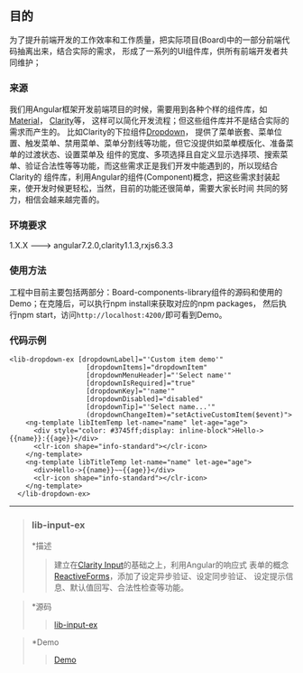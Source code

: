 ## 目的
   为了提升前端开发的工作效率和工作质量，把实际项目(Board)中的一部分前端代码抽离出来，结合实际的需求，
形成了一系列的UI组件库，供所有前端开发者共同维护；

### 来源
   我们用Angular框架开发前端项目的时候，需要用到各种个样的组件库，如[Material](https://material.angular.io/)，
[Clarity](https://clarity.design/)等， 这样可以简化开发流程；但这些组件库并不是结合实际的需求而产生的。
比如Clarity的下拉组件[Dropdown](https://clarity.design/documentation/dropdowns)，
提供了菜单嵌套、菜单位置、触发菜单、禁用菜单、菜单分割线等功能，但它没提供如菜单模版化、准备菜单的过渡状态、设置菜单及
组件的宽度、多项选择且自定义显示选择项、搜索菜单、验证合法性等等功能，而这些需求正是我们开发中能遇到的，所以现结合Clarity的
组件库，利用Angular的组件(Component)概念，把这些需求封装起来，使开发时候更轻松，当然，目前的功能还很简单，需要大家长时间
共同的努力，相信会越来越完善的。

### 环境要求
1.X.X ---> angular7.2.0,clarity1.1.3,rxjs6.3.3

### 使用方法
工程中目前主要包括两部分：Board-components-library组件的源码和使用的Demo；在克隆后，可以执行npm install来获取对应的npm packages，
然后执行npm start，访问`http://localhost:4200/`即可看到Demo。

### 代码示例
 ```
 <lib-dropdown-ex [dropdownLabel]="'Custom item demo'"
                    [dropdownItems]="dropdownItem"
                    [dropdownMenuHeader]="'Select name'"
                    [dropdownIsRequired]="true"
                    [dropdownKey]="'name'"
                    [dropdownDisabled]="disabled"
                    [dropdownTip]="'Select name...'"
                    (dropdownChangeItem)="setActiveCustomItem($event)">
     <ng-template libItemTemp let-name="name" let-age="age">
       <div style="color: #3745ff;display: inline-block">Hello->{{name}}:{{age}}</div>
       <clr-icon shape="info-standard"></clr-icon>
     </ng-template>
     <ng-template libTitleTemp let-name="name" let-age="age">
       <div>Hello->{{name}}~~{{age}}</div>
       <clr-icon shape="info-standard"></clr-icon>
     </ng-template>
   </lib-dropdown-ex>
 ```
----------------------------------------------

>### lib-input-ex
> *描述
>  >建立在[Clarity Input](https://clarity.design/documentation/input)的基础之上，利用Angular的响应式
表单的概念[ReactiveForms](https://angular.cn/guide/reactive-forms)，添加了设定异步验证、设定同步验证、
设定提示信息、默认值回写、合法性检查等功能。

> *源码
>  >[lib-input-ex](https://github.com/liyanq528/board-components-library/tree/master/projects/board-components-library/src/lib/input-array-ex)

> *Demo
>  >[Demo](https://github.com/liyanq528/board-components-library/tree/master/src/app/input-ex-demo)
